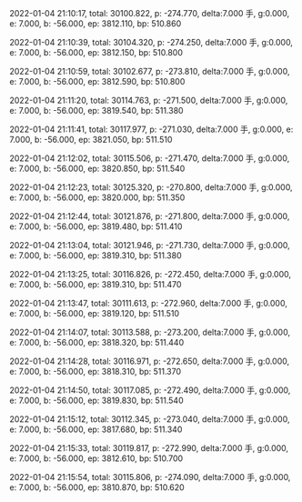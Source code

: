 2022-01-04 21:10:17, total: 30100.822, p: -274.770, delta:7.000 手, g:0.000, e: 7.000, b: -56.000, ep: 3812.110, bp: 510.860

2022-01-04 21:10:39, total: 30104.320, p: -274.250, delta:7.000 手, g:0.000, e: 7.000, b: -56.000, ep: 3812.150, bp: 510.800

2022-01-04 21:10:59, total: 30102.677, p: -273.810, delta:7.000 手, g:0.000, e: 7.000, b: -56.000, ep: 3812.590, bp: 510.800

2022-01-04 21:11:20, total: 30114.763, p: -271.500, delta:7.000 手, g:0.000, e: 7.000, b: -56.000, ep: 3819.540, bp: 511.380

2022-01-04 21:11:41, total: 30117.977, p: -271.030, delta:7.000 手, g:0.000, e: 7.000, b: -56.000, ep: 3821.050, bp: 511.510

2022-01-04 21:12:02, total: 30115.506, p: -271.470, delta:7.000 手, g:0.000, e: 7.000, b: -56.000, ep: 3820.850, bp: 511.540

2022-01-04 21:12:23, total: 30125.320, p: -270.800, delta:7.000 手, g:0.000, e: 7.000, b: -56.000, ep: 3820.000, bp: 511.350

2022-01-04 21:12:44, total: 30121.876, p: -271.800, delta:7.000 手, g:0.000, e: 7.000, b: -56.000, ep: 3819.480, bp: 511.410

2022-01-04 21:13:04, total: 30121.946, p: -271.730, delta:7.000 手, g:0.000, e: 7.000, b: -56.000, ep: 3819.310, bp: 511.380

2022-01-04 21:13:25, total: 30116.826, p: -272.450, delta:7.000 手, g:0.000, e: 7.000, b: -56.000, ep: 3819.310, bp: 511.470

2022-01-04 21:13:47, total: 30111.613, p: -272.960, delta:7.000 手, g:0.000, e: 7.000, b: -56.000, ep: 3819.120, bp: 511.510

2022-01-04 21:14:07, total: 30113.588, p: -273.200, delta:7.000 手, g:0.000, e: 7.000, b: -56.000, ep: 3818.320, bp: 511.440

2022-01-04 21:14:28, total: 30116.971, p: -272.650, delta:7.000 手, g:0.000, e: 7.000, b: -56.000, ep: 3818.310, bp: 511.370

2022-01-04 21:14:50, total: 30117.085, p: -272.490, delta:7.000 手, g:0.000, e: 7.000, b: -56.000, ep: 3819.830, bp: 511.540

2022-01-04 21:15:12, total: 30112.345, p: -273.040, delta:7.000 手, g:0.000, e: 7.000, b: -56.000, ep: 3817.680, bp: 511.340

2022-01-04 21:15:33, total: 30119.817, p: -272.990, delta:7.000 手, g:0.000, e: 7.000, b: -56.000, ep: 3812.610, bp: 510.700

2022-01-04 21:15:54, total: 30115.806, p: -274.090, delta:7.000 手, g:0.000, e: 7.000, b: -56.000, ep: 3810.870, bp: 510.620